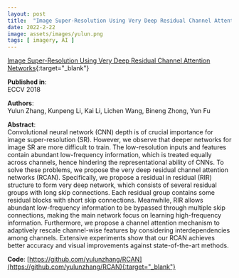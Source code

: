 ```yaml
---
layout: post
title:  "Image Super-Resolution Using Very Deep Residual Channel Attention Networks"
date: 2022-2-22
image: assets/images/yulun.png
tags: [ imagery, AI ]
---
```


[Image Super-Resolution Using Very Deep Residual Channel Attention Networks](https://arxiv.org/pdf/1807.02758.pdf){:target="_blank"}  

**Published in**:   
ECCV 2018 

**Authors**:   
Yulun Zhang, Kunpeng Li, Kai Li, Lichen Wang, Bineng Zhong, Yun Fu

**Abstract**:   
Convolutional neural network (CNN) depth is of crucial importance for image super-resolution (SR). However, we observe that deeper networks for image SR are more difficult to train. The low-resolution inputs and features contain abundant low-frequency information, which is treated equally across channels, hence hindering the representational ability of CNNs. To solve these problems, we propose the very deep residual channel attention networks (RCAN). Specifically, we propose a residual in residual (RIR) structure to form very deep network, which consists of several residual groups with long skip connections. Each residual group contains some residual blocks with short skip connections. Meanwhile, RIR allows abundant low-frequency information to be bypassed through multiple skip connections, making the main network focus on learning high-frequency information. Furthermore, we propose a channel attention mechanism to adaptively rescale channel-wise features by considering interdependencies among channels. Extensive experiments show that our RCAN achieves better accuracy and visual improvements against state-of-the-art methods.  

**Code**:
[https://github.com/yulunzhang/RCAN](https://github.com/yulunzhang/RCAN){:target="_blank"}